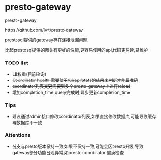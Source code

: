 # presto-gateway
presto-gateway


https://github.com/lyft/presto-gateway

prestosql提供的gateway存在连接泄漏问题.

比起prestosql提供的网关有更好的性能,更容易使用的api,代码更易读,易维护


### TODO list
- LB权重(目前轮询)
- ~~Coordinator health 需要使用/ui/api/stats的结果来判断才能最准确~~
- ~~coordinator列表变更需要到多个presto-gateway上进行reload~~
- 增加completion_time,query完成时,异步更新completion_time

### Tips
- 建议通过admin接口修改coordinator列表,如果直接修改数据库,可能导致缓存与数据库不一致

### Attentions
- 分支与presto版本保持一致,如果不保持一致,可能会因presto升级,导致gateway部分功能出现异常,如presto coordinator 健康检查
